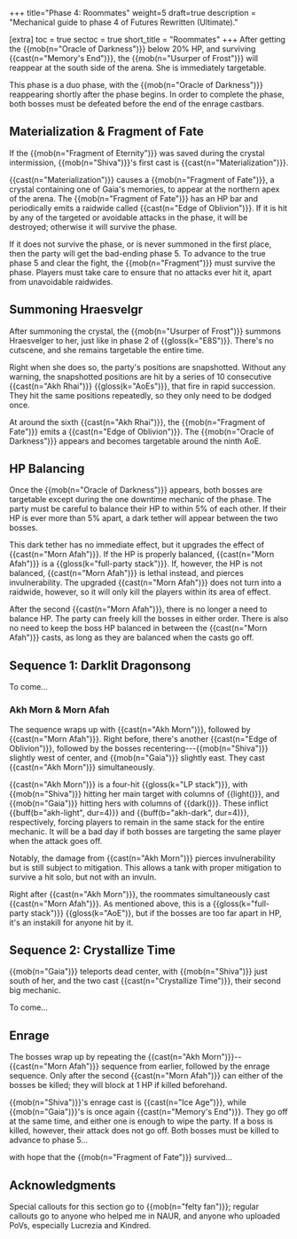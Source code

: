 +++
title="Phase 4: Roommates"
weight=5
draft=true
description = "Mechanical guide to phase 4 of Futures Rewritten (Ultimate)."

[extra]
toc = true
sectoc = true
short_title = "Roommates"
+++
After getting the {{mob(n="Oracle of Darkness")}} below 20% HP,
and surviving {{cast(n="Memory's End")}},
the {{mob(n="Usurper of Frost")}} will reappear at the south side of the arena.
She is immediately targetable.

This phase is a duo phase, with the {{mob(n="Oracle of Darkness")}} reappearing
shortly after the phase begins.
In order to complete the phase, both bosses must be defeated before the end of the enrage castbars.

## Materialization & Fragment of Fate

If the {{mob(n="Fragment of Eternity")}} was saved during the crystal intermission,
{{mob(n="Shiva")}}'s first cast is {{cast(n="Materialization")}}.

{{cast(n="Materialization")}} causes a {{mob(n="Fragment of Fate")}},
a crystal containing one of Gaia's memories,
to appear at the northern apex of the arena.
The {{mob(n="Fragment of Fate")}} has an HP bar
and periodically emits a raidwide called {{cast(n="Edge of Oblivion")}}.
If it is hit by any of the targeted or avoidable attacks in the phase, it will be destroyed;
otherwise it will survive the phase.

If it does not survive the phase, or is never summoned in the first place,
then the party will get the bad-ending phase 5.
To advance to the true phase 5 and clear the fight,
the {{mob(n="Fragment")}} must survive the phase.
Players must take care to ensure that no attacks ever hit it, apart from unavoidable raidwides.

## Summoning Hraesvelgr

After summoning the crystal, the {{mob(n="Usurper of Frost")}} summons Hraesvelger to her,
just like in phase 2 of {{gloss(k="E8S")}}.
There's no cutscene, and she remains targetable the entire time.

Right when she does so, the party's positions are snapshotted.
Without any warning, the snapshotted positions are hit
by a series of 10 consecutive {{cast(n="Akh Rhai")}} {{gloss(k="AoEs")}},
that fire in rapid succession.
They hit the same positions repeatedly, so they only need to be dodged once.

At around the sixth {{cast(n="Akh Rhai")}},
the {{mob(n="Fragment of Fate")}} emits a {{cast(n="Edge of Oblivion")}}.
The {{mob(n="Oracle of Darkness")}} appears and becomes targetable around the ninth AoE.

## HP Balancing

Once the {{mob(n="Oracle of Darkness")}} appears, both bosses are targetable
except during the one downtime mechanic of the phase.
The party must be careful to balance their HP to within 5% of each other.
If their HP is ever more than 5% apart,
a dark tether will appear between the two bosses.

This dark tether has no immediate effect, but it upgrades the effect of {{cast(n="Morn Afah")}}.
If the HP is properly balanced, {{cast(n="Morn Afah")}} is a {{gloss(k="full-party stack")}}.
If, however, the HP is not balanced, {{cast(n="Morn Afah")}} is lethal instead,
and pierces invulnerability.
The upgraded {{cast(n="Morn Afah")}} does not turn into a raidwide, however,
so it will only kill the players within its area of effect.

After the second {{cast(n="Morn Afah")}}, there is no longer a need to balance HP.
The party can freely kill the bosses in either order.
There is also no need to keep the boss HP balanced in between the {{cast(n="Morn Afah")}} casts,
as long as they are balanced when the casts go off.

## Sequence 1: Darklit Dragonsong

To come...

### Akh Morn & Morn Afah

The sequence wraps up with {{cast(n="Akh Morn")}}, followed by {{cast(n="Morn Afah")}}.
Right before, there's another {{cast(n="Edge of Oblivion")}},
followed by the bosses recentering---{{mob(n="Shiva")}} slightly west of center,
and {{mob(n="Gaia")}} slightly east.
They cast {{cast(n="Akh Morn")}} simultaneously.

{{cast(n="Akh Morn")}} is a four-hit {{gloss(k="LP stack")}},
with {{mob(n="Shiva")}} hitting her main target with columns of {{light()}},
and {{mob(n="Gaia")}} hitting hers with columns of {{dark()}}.
These inflict {{buff(b="akh-light", dur=4)}} and {{buff(b="akh-dark", dur=4)}}, respectively,
forcing players to remain in the same stack for the entire mechanic.
It will be a bad day if both bosses are targeting the same player when the attack goes off.

Notably, the damage from {{cast(n="Akh Morn")}} pierces invulnerability
but is still subject to mitigation.
This allows a tank with proper mitigation to survive a hit solo,
but not with an invuln.

Right after {{cast(n="Akh Morn")}}, the roommates simultaneously cast {{cast(n="Morn Afah")}}.
As mentioned above, this is a {{gloss(k="full-party stack")}} {{gloss(k="AoE")},
but if the bosses are too far apart in HP,
it's an instakill for anyone hit by it.

## Sequence 2: Crystallize Time

{{mob(n="Gaia")}} teleports dead center,
with {{mob(n="Shiva")}} just south of her,
and the two cast {{cast(n="Crystallize Time")}},
their second big mechanic.

To come...

## Enrage

The bosses wrap up by repeating the {{cast(n="Akh Morn")}}--{{cast(n="Morn Afah")}} sequence
from earlier,
followed by the enrage sequence.
Only after the second {{cast(n="Morn Afah")}} can either of the bosses be killed;
they will block at 1 HP if killed beforehand.

{{mob(n="Shiva")}}'s enrage cast is {{cast(n="Ice Age")}},
while {{mob(n="Gaia")}}'s is once again {{cast(n="Memory's End")}}.
They go off at the same time, and either one is enough to wipe the party.
If a boss is killed, however, their attack does not go off.
Both bosses must be killed to advance to phase 5...

with hope that the {{mob(n="Fragment of Fate")}} survived...

## Acknowledgments

Special callouts for this section go to {{mob(n="felty fan")}};
regular callouts go to anyone who helped me in NAUR,
and anyone who uploaded PoVs,
especially Lucrezia and Kindred.
